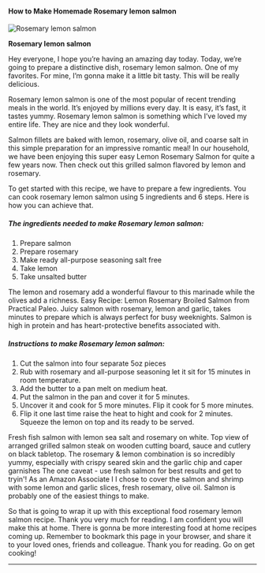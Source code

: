             

#### How to Make Homemade Rosemary lemon salmon

![Rosemary lemon salmon](https://img-global.cpcdn.com/recipes/6268094139858944/751x532cq70/rosemary-lemon-salmon-recipe-main-photo.jpg)

**Rosemary lemon salmon**

Hey everyone, I hope you’re having an amazing day today. Today, we’re going to prepare a distinctive dish, rosemary lemon salmon. One of my favorites. For mine, I’m gonna make it a little bit tasty. This will be really delicious.

Rosemary lemon salmon is one of the most popular of recent trending meals in the world. It’s enjoyed by millions every day. It is easy, it’s fast, it tastes yummy. Rosemary lemon salmon is something which I’ve loved my entire life. They are nice and they look wonderful.

Salmon fillets are baked with lemon, rosemary, olive oil, and coarse salt in this simple preparation for an impressive romantic meal! In our household, we have been enjoying this super easy Lemon Rosemary Salmon for quite a few years now. Then check out this grilled salmon flavored by lemon and rosemary.

To get started with this recipe, we have to prepare a few ingredients. You can cook rosemary lemon salmon using 5 ingredients and 6 steps. Here is how you can achieve that.

##### The ingredients needed to make Rosemary lemon salmon:

1.  Prepare salmon
2.  Prepare rosemary
3.  Make ready all-purpose seasoning salt free
4.  Take lemon
5.  Take unsalted butter

The lemon and rosemary add a wonderful flavour to this marinade while the olives add a richness. Easy Recipe: Lemon Rosemary Broiled Salmon from Practical Paleo. Juicy salmon with rosemary, lemon and garlic, takes minutes to prepare which is always perfect for busy weeknights. Salmon is high in protein and has heart-protective benefits associated with.

##### Instructions to make Rosemary lemon salmon:

1.  Cut the salmon into four separate 5oz pieces
2.  Rub with rosemary and all-purpose seasoning let it sit for 15 minutes in room temperature.
3.  Add the butter to a pan melt on medium heat.
4.  Put the salmon in the pan and cover it for 5 minutes.
5.  Uncover it and cook for 5 more minutes. Flip it cook for 5 more minutes.
6.  Flip it one last time raise the heat to hight and cook for 2 minutes. Squeeze the lemon on top and its ready to be served.

Fresh fish salmon with lemon sea salt and rosemary on white. Top view of arranged grilled salmon steak on wooden cutting board, sauce and cutlery on black tabletop. The rosemary & lemon combination is so incredibly yummy, especially with crispy seared skin and the garlic chip and caper garnishes The one caveat - use fresh salmon for best results and get to tryin'! As an Amazon Associate I I chose to cover the salmon and shrimp with some lemon and garlic slices, fresh rosemary, olive oil. Salmon is probably one of the easiest things to make.

So that is going to wrap it up with this exceptional food rosemary lemon salmon recipe. Thank you very much for reading. I am confident you will make this at home. There is gonna be more interesting food at home recipes coming up. Remember to bookmark this page in your browser, and share it to your loved ones, friends and colleague. Thank you for reading. Go on get cooking!

* * *